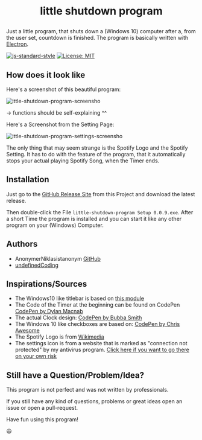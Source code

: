 # <p align="center">little shutdown program</p>

Just a little program, that shuts down a (Windows 10) computer after a, from the user set, countdown is finished. The program is basically written with [Electron](https://electronjs.org/).

[![js-standard-style](https://img.shields.io/badge/code%20style-standard-brightgreen.svg)](http://standardjs.com)
[![License: MIT](https://img.shields.io/badge/license-MIT-brightgreen.svg)](https://opensource.org/licenses/MIT)

## How does it look like

Here's a screenshot of this beautiful program:

![ittle-shutdown-program-screensho](https://undefined-something.lima-city.de/undefinedimg/little-shutdown-program-screenshot.JPG)

-> functions should be self-explaining ^^

Here's a Screenshot from the Setting Page:

![ittle-shutdown-program-settings-screensho](https://undefined-something.lima-city.de/undefinedimg/little-shutdown-program-settings-screenshot.JPG)

The only thing that may seem strange is the Spotify Logo and the Spotify Setting. It has to do with the feature of the program, that it automatically stops your actual playing Spotify Song, when the Timer ends.

## Installation

Just go to the [GitHub Release Site](https://github.com/undefinedCoding/little-shutdown-program/releases) from this Project and download the latest release.

Then double-click the File `little-shutdown-program Setup 0.0.9.exe`. After a short Time the program is installed and you can start it like any other program on your (Windows) Computer.

## Authors

- AnonymerNiklasistanonym [GitHub](https://github.com/AnonymerNiklasistanonym)
- [undefinedCoding](https://github.com/undefinedCoding)

## Inspirations/Sources

- The Windows10 like titlebar is based on [this module](https://www.npmjs.com/package/electron-titlebar-windows)
- The Code of the Timer at the beginning can be found on CodePen [CodePen by Dylan Macnab](https://codepen.io/DylanMacnab/pen/EVBPzK?q=Javascript+Timer&limit=all&type=type-pens)
- The actual Clock design: [CodePen by Bubba Smith](https://codepen.io/bsmith/pen/drElg?q=digital%20clock&order=popularity&depth=everything&show_forks=false)
- The Windows 10 like checkboxes are based on: [CodePen by Chris Awesome](https://codepen.io/ChrisAwesome/pen/yNdMEP?q=windows%2010&order=popularity&depth=everything&show_forks=false)
- The Spotify Logo is from [Wikimedia](https://commons.wikimedia.org/wiki/File:Spotify_logo_with_text.svg)
- The settings icon is from a website that is marked as "connection not protected" by my antivirus program. [Click here if you want to go there on your own risk](https://ic8.link/5590)

## Still have a Question/Problem/Idea?

This program is not perfect and was not written by professionals.

If you still have any kind of questions, problems or great ideas open an issue or open a pull-request.

Have fun using this program!

😃